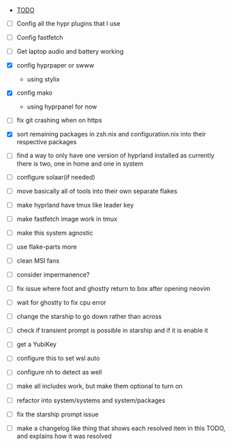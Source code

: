
<!-- toc:start -->
- [TODO](#todo)
<!--toc:end-->

- [ ] Config all the hypr plugins that I use
- [ ] Config fastfetch

- [ ] Get laptop audio and battery working
- [X] config hyprpaper or swww
    - using stylix
- [X] config mako
    - using hyprpanel for now
- [ ] fix git crashing when on https
- [X] sort remaining packages in zsh.nix and configuration.nix into their
      respective packages
- [ ] find a way to only have one version of hyprland installed as currently
      there is two, one in home and one in system
- [ ] configure solaar(if needed)
- [ ] move basically all of tools into their own separate flakes
- [ ] make hyprland have tmux like leader key
- [ ] make fastfetch image work in tmux
- [ ] make this system agnostic
- [ ] use flake-parts more
- [ ] clean MSI fans
- [ ] consider impermanence?
- [ ] fix issue where foot and ghostty return to box after opening neovim
- [ ] wait for ghostty to fix cpu error
- [ ] change the starship to go down rather than across
- [ ] check if transient prompt is possible in starship and if it is enable it
- [ ] get a YubiKey
- [ ] configure this to set wsl auto
- [ ] configure nh to detect as well
- [ ] make all includes work, but make them optional to turn on
- [ ] refactor into system/systems and system/packages
- [ ] fix the starship prompt issue
- [ ] make a changelog like thing that shows each resolved item in this TODO, and explains how it was resolved
